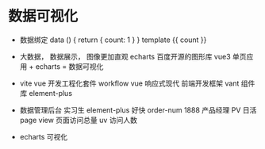 # 数据可视化
- 数据绑定
   data () {
      return {
         count: 1
      }
   }
   template {{ count }}
- 大数据， 数据展示， 图像更加直观  echarts 百度开源的图形库
   vue3 单页应用 + echarts = 数据可视化 
- vite  vue 开发工程化套件 workflow
   vue 响应式现代 前端开发框架
   vant 组件库 element-plus

- 数据管理后台 实习生
   element-plus 好快
   order-num 1888
   产品经理
   PV    日活     page view   页面访问总量
   uv    访问人数 

- echarts 可视化